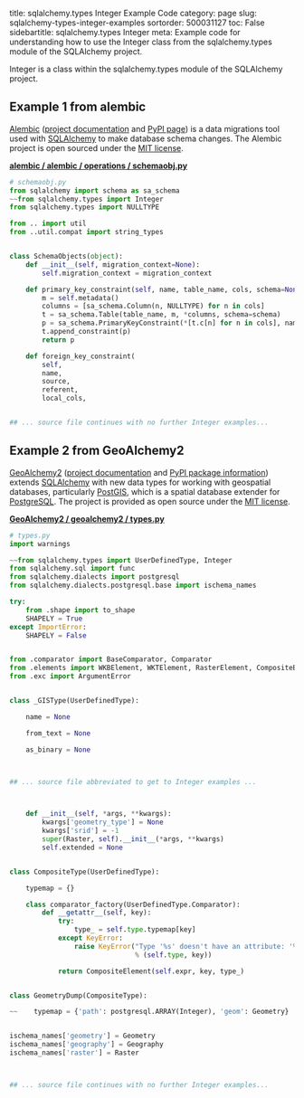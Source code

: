 title: sqlalchemy.types Integer Example Code
category: page
slug: sqlalchemy-types-integer-examples
sortorder: 500031127
toc: False
sidebartitle: sqlalchemy.types Integer
meta: Example code for understanding how to use the Integer class from the sqlalchemy.types module of the SQLAlchemy project.


Integer is a class within the sqlalchemy.types module of the SQLAlchemy project.


## Example 1 from alembic
[Alembic](https://github.com/sqlalchemy/alembic)
([project documentation](https://alembic.sqlalchemy.org/) and
[PyPI page](https://pypi.org/project/alembic/))
is a data migrations tool used with [SQLAlchemy](/sqlalchemy.html) to make
database schema changes. The Alembic project is open sourced under the
[MIT license](https://github.com/sqlalchemy/alembic/blob/master/LICENSE).

[**alembic / alembic / operations / schemaobj.py**](https://github.com/sqlalchemy/alembic/blob/master/alembic/operations/schemaobj.py)

```python
# schemaobj.py
from sqlalchemy import schema as sa_schema
~~from sqlalchemy.types import Integer
from sqlalchemy.types import NULLTYPE

from .. import util
from ..util.compat import string_types


class SchemaObjects(object):
    def __init__(self, migration_context=None):
        self.migration_context = migration_context

    def primary_key_constraint(self, name, table_name, cols, schema=None):
        m = self.metadata()
        columns = [sa_schema.Column(n, NULLTYPE) for n in cols]
        t = sa_schema.Table(table_name, m, *columns, schema=schema)
        p = sa_schema.PrimaryKeyConstraint(*[t.c[n] for n in cols], name=name)
        t.append_constraint(p)
        return p

    def foreign_key_constraint(
        self,
        name,
        source,
        referent,
        local_cols,


## ... source file continues with no further Integer examples...

```


## Example 2 from GeoAlchemy2
[GeoAlchemy2](https://github.com/geoalchemy/geoalchemy2)
([project documentation](https://geoalchemy-2.readthedocs.io/en/latest/)
and
[PyPI package information](https://pypi.org/project/GeoAlchemy2/))
extends [SQLAlchemy](/sqlalchemy.html) with new data types for working
with geospatial databases, particularly [PostGIS](http://postgis.net/),
which is a spatial database extender for [PostgreSQL](/postgresql.html).
The project is provided as open source under the
[MIT license](https://github.com/geoalchemy/geoalchemy2/blob/master/COPYING.rst).

[**GeoAlchemy2 / geoalchemy2 / types.py**](https://github.com/geoalchemy/geoalchemy2/blob/master/geoalchemy2/./types.py)

```python
# types.py
import warnings

~~from sqlalchemy.types import UserDefinedType, Integer
from sqlalchemy.sql import func
from sqlalchemy.dialects import postgresql
from sqlalchemy.dialects.postgresql.base import ischema_names

try:
    from .shape import to_shape
    SHAPELY = True
except ImportError:
    SHAPELY = False


from .comparator import BaseComparator, Comparator
from .elements import WKBElement, WKTElement, RasterElement, CompositeElement
from .exc import ArgumentError


class _GISType(UserDefinedType):

    name = None

    from_text = None

    as_binary = None



## ... source file abbreviated to get to Integer examples ...



    def __init__(self, *args, **kwargs):
        kwargs['geometry_type'] = None
        kwargs['srid'] = -1
        super(Raster, self).__init__(*args, **kwargs)
        self.extended = None


class CompositeType(UserDefinedType):

    typemap = {}

    class comparator_factory(UserDefinedType.Comparator):
        def __getattr__(self, key):
            try:
                type_ = self.type.typemap[key]
            except KeyError:
                raise KeyError("Type '%s' doesn't have an attribute: '%s'"
                               % (self.type, key))

            return CompositeElement(self.expr, key, type_)


class GeometryDump(CompositeType):

~~    typemap = {'path': postgresql.ARRAY(Integer), 'geom': Geometry}


ischema_names['geometry'] = Geometry
ischema_names['geography'] = Geography
ischema_names['raster'] = Raster



## ... source file continues with no further Integer examples...

```

